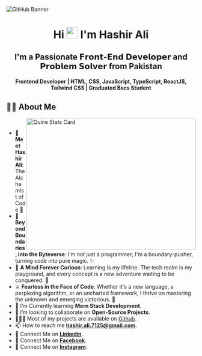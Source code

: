 ![GitHub Banner](https://github.com/Hashuudev/Hashuudev/assets/94761963/c81a95df-f5c7-4b1b-832e-0924bcde7014)

<h1 align="center">Hi <img src="https://blog.joypixels.com/content/images/2019/06/waving_hand_sign_1024.gif" width="30px"> I'm <b>Hashir Ali</b></h1>

<h2 align="center"><b>I'm a Passionate 𝗙𝗿𝗼𝗻𝘁-𝗘𝗻𝗱 𝗗𝗲𝘃𝗲𝗹𝗼𝗽𝗲𝗿 and 𝗣𝗿𝗼𝗯𝗹𝗲𝗺 𝗦𝗼𝗹𝘃𝗲𝗿 from Pakistan</b></h2>

<h4 align="center"><b>Frontend Developer | HTML, CSS, JavaScript, TypeScript, ReactJS, Tailwind CSS | Graduated Bscs Student</b></h4>

## 🙋‍♂️ About Me

<a><img align="right" src="https://stats.quine.sh/Hashuudev/github?theme=dark" alt="Quine Stats Card" title="Quine Stats Card" width="450" height="350" /></a> 

<br>

- 🌟 **Meet Hashir Ali**: The Alchemist of Code 🌟 
- 🚀 **Beyond Boundaries, into the Byteverse**: I'm not just a programmer; I'm a boundary-pusher, turning code into pure magic. ✨
- 🌌 **A Mind Forever Curious**: Learning is my lifeline. The tech realm is my playground, and every concept is a new adventure waiting to be conquered. 🧠
- ⚔️ **Fearless in the Face of Code**: Whether it's a new language, a perplexing algorithm, or an uncharted framework, I thrive on mastering the unknown and emerging victorious. 💪
- 📘 I’m Currently learning **Mern Stack Development**.
- 👯 I’m looking to collaborate on **Open-Source Projects**.
- 👨🏻‍💻 Most of my projects are available on [Github](https://github.com/Hashuudev "GitHub Profile").
- 📫 How to reach me **hashir.ali.7125@gmail.com**.
- 🔗 Connect Me on [**Linkedin**](https://www.linkedin.com/in/hashir-ali-dev/ "LinkedIn Profile").
- 🔗 Connect Me on [**Facebook**](https://www.facebook.com/hashir.rana.904 "Facebook Profile").
- 🔗 Connect Me on [**Instagram**](https://www.instagram.com/hashir_alii_xd/ "Instagram Profile").
